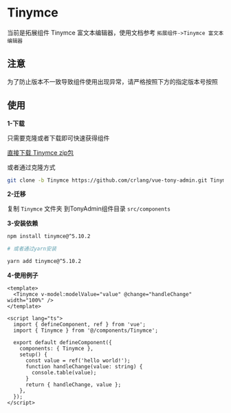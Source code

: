 # Tinymce

当前是拓展组件 Tinymce 富文本编辑器，使用文档参考 `拓展组件->Tinymce 富文本编辑器`

## 注意

为了防止版本不一致导致组件使用出现异常，请严格按照下方的指定版本号按照

## 使用


**1-下载**

只需要克隆或者下载即可快速获得组件

[直接下载 Tinymce zip包](https://codeload.github.com/crlang/vue-tony-admin/zip/refs/heads/Tinymce)

或者通过克隆方式

```bash
git clone -b Tinymce https://github.com/crlang/vue-tony-admin.git Tinymce
```

**2-迁移**

复制 `Tinymce` 文件夹 到TonyAdmin组件目录 `src/components`

**3-安装依赖**

```bash
npm install tinymce@^5.10.2

# 或者通过yarn安装

yarn add tinymce@^5.10.2
```

**4-使用例子**

```vue
<template>
  <Tinymce v-model:modelValue="value" @change="handleChange" width="100%" />
</template>

<script lang="ts">
  import { defineComponent, ref } from 'vue';
  import { Tinymce } from '@/components/Tinymce';

  export default defineComponent({
    components: { Tinymce },
    setup() {
      const value = ref('hello world!');
      function handleChange(value: string) {
        console.table(value);
      }
      return { handleChange, value };
    },
  });
</script>
```
